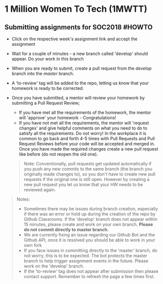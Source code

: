 # 1 Million Women To Tech (1MWTT)

## Submitting assignments for SOC2018 #HOWTO

* Click on the respective week's assignment link and accept the assignment

* Wait for a couple of minutes - a new branch called 'develop' should appear. Do your work in this branch

* When you are ready to submit, create a pull request from the *develop* branch into the *master* branch.

* A 'to-review' tag will be added to the repo, letting us know that your homework is ready to be corrected.

* Once you have submitted, a mentor will review your homework by submitting a Pull Request Review;
  * If you have met all the requirements of the homework, the mentor will 'approve' your homework - Congratulations!
  * If you have not met all the requirements, the mentor will 'request changes' and give helpful comments on what you need to do to satisfy all the requirements. Do not worry! In the workplace it is common to go back and forth 4-5 times with Pull Requests and Pull Request Reviews before your code will be accepted and merged in. Once you have made the required changes create a new pull request like before (do not reopen the old one).
  
  > Note: Conventionally, pull requests get updated automatically if you push any new commits to the same branch (the branch you originally made changes to), so you don't have to create new pull requests if the original one is still open. However by creating a new pull request you let us know that your HW needs to be reviewed again.

> Notes: 
> - Sometimes there may be issues during branch creation, especially if there was an error or hold up during the creation of the repo by Github Classrooms. If the 'develop' branch does not appear within 15 minutes, please create and work on your own branch. **Please do not commit directly to master branch.**
> - We are currently fixing an issue regarding our Github Bot and the Github API, once it is resolved you should be able to work in your own fork
> - If you face issues in committing directly to the 'master' branch, do not worry, this is to be expected. The bot protects the master branch to help trigger assignment events in the future. Please work on the 'develop' branch.
> - If the 'to-review' tag does not appear after submission then please contact support. Remember to refresh the page a few times first.
